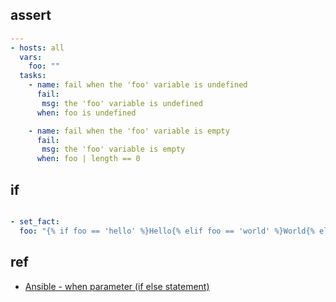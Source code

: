


## assert

```yaml
---
- hosts: all
  vars:
    foo: ""
  tasks:
    - name: fail when the 'foo' variable is undefined
      fail: 
       msg: the 'foo' variable is undefined
      when: foo is undefined

    - name: fail when the 'foo' variable is empty
      fail: 
       msg: the 'foo' variable is empty
      when: foo | length == 0

```


## if

```yaml

- set_fact:
  foo: "{% if foo == 'hello' %}Hello{% elif foo == 'world' %}World{% else %}false{% endif %}"
```


## ref

+ [Ansible - when parameter (if else statement)](http://www.freekb.net/Article?id=2251#:~:text=Ansible%20-%20when%20parameter%20%28if%20else%20statement%29%20The,when%20a%20condition%20evaluates%20to%20true%20or%20false.)